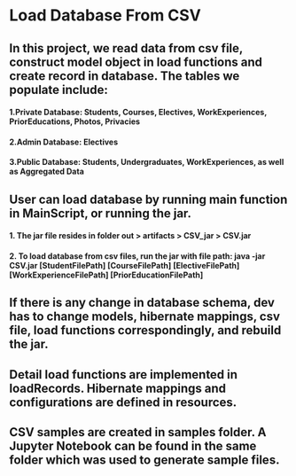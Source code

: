 # Load Database From CSV

## In this project, we read data from csv file, construct model object in load functions and create record in database. The tables we populate include: 
#### 1.Private Database: Students, Courses, Electives, WorkExperiences, PriorEducations, Photos, Privacies
#### 2.Admin Database: Electives
#### 3.Public Database: Students, Undergraduates, WorkExperiences, as well as Aggregated Data

## User can load database by running main function in MainScript, or running the jar. 
#### 1. The jar file resides in folder out > artifacts > CSV_jar > CSV.jar
#### 2. To load database from csv files, run the jar with file path: java -jar CSV.jar [StudentFilePath] [CourseFilePath] [ElectiveFilePath] [WorkExperienceFilePath] [PriorEducationFilePath]

## If there is any change in database schema, dev has to change models, hibernate mappings, csv file, load functions correspondingly, and rebuild the jar.

## Detail load functions are implemented in loadRecords. Hibernate mappings and configurations are defined in resources.

## CSV samples are created in samples folder. A Jupyter Notebook can be found in the same folder which was used to generate sample files.
